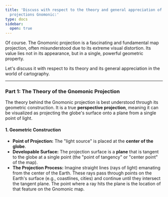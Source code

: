 ```yaml
---
title: 'Discuss with respect to the theory and general appreciation of cartographical
  projections Gnomonic:'
type: docs
sidebar:
  open: true
---
```


Of course. The Gnomonic projection is a fascinating and fundamental map projection, often misunderstood due to its extreme visual distortion. Its value lies not in its appearance, but in a single, powerful geometric property.

Let's discuss it with respect to its theory and its general appreciation in the world of cartography.

---

### Part 1: The Theory of the Gnomonic Projection

The theory behind the Gnomonic projection is best understood through its geometric construction. It is a true **perspective projection**, meaning it can be visualized as projecting the globe's surface onto a plane from a single point of light.

#### 1. Geometric Construction
*   **Point of Projection:** The "light source" is placed at the **center of the globe**.
*   **Developable Surface:** The projection surface is a **plane** that is tangent to the globe at a single point (the "point of tangency" or "center point" of the map).
*   **The Projection Process:** Imagine straight lines (rays of light) emanating from the center of the Earth. These rays pass through points on the Earth's surface (e.g., coastlines, cities) and continue until they intersect the tangent plane. The point where a ray hits the plane is the location of that feature on the Gnomonic map.

